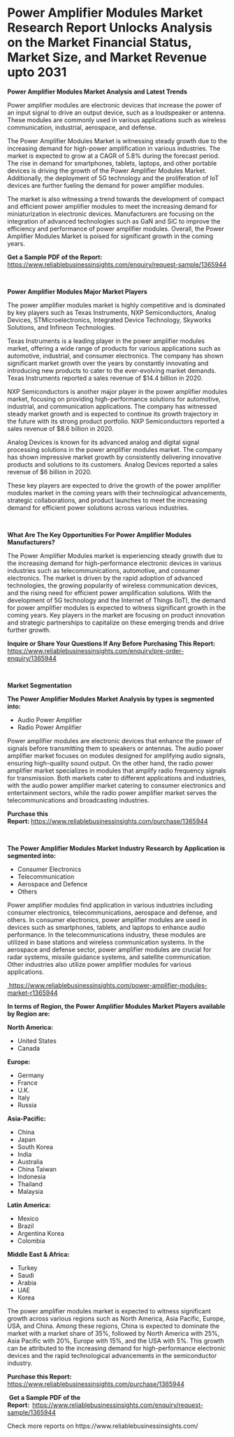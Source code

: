 <p><h1>Power Amplifier Modules Market Research Report Unlocks Analysis on the Market Financial Status, Market Size, and Market Revenue upto 2031</h1></p><p><strong>Power Amplifier Modules Market Analysis and Latest Trends</strong></p>
<p><p>Power amplifier modules are electronic devices that increase the power of an input signal to drive an output device, such as a loudspeaker or antenna. These modules are commonly used in various applications such as wireless communication, industrial, aerospace, and defense.</p><p>The Power Amplifier Modules Market is witnessing steady growth due to the increasing demand for high-power amplification in various industries. The market is expected to grow at a CAGR of 5.8% during the forecast period. The rise in demand for smartphones, tablets, laptops, and other portable devices is driving the growth of the Power Amplifier Modules Market. Additionally, the deployment of 5G technology and the proliferation of IoT devices are further fueling the demand for power amplifier modules.</p><p>The market is also witnessing a trend towards the development of compact and efficient power amplifier modules to meet the increasing demand for miniaturization in electronic devices. Manufacturers are focusing on the integration of advanced technologies such as GaN and SiC to improve the efficiency and performance of power amplifier modules. Overall, the Power Amplifier Modules Market is poised for significant growth in the coming years.</p></p>
<p><strong>Get a Sample PDF of the Report:&nbsp;</strong> <a href="https://www.reliablebusinessinsights.com/enquiry/request-sample/1365944">https://www.reliablebusinessinsights.com/enquiry/request-sample/1365944</a></p>
<p>&nbsp;</p>
<p><strong>Power Amplifier Modules Major Market Players</strong></p>
<p><p>The power amplifier modules market is highly competitive and is dominated by key players such as Texas Instruments, NXP Semiconductors, Analog Devices, STMicroelectronics, Integrated Device Technology, Skyworks Solutions, and Infineon Technologies. </p><p>Texas Instruments is a leading player in the power amplifier modules market, offering a wide range of products for various applications such as automotive, industrial, and consumer electronics. The company has shown significant market growth over the years by constantly innovating and introducing new products to cater to the ever-evolving market demands. Texas Instruments reported a sales revenue of $14.4 billion in 2020.</p><p>NXP Semiconductors is another major player in the power amplifier modules market, focusing on providing high-performance solutions for automotive, industrial, and communication applications. The company has witnessed steady market growth and is expected to continue its growth trajectory in the future with its strong product portfolio. NXP Semiconductors reported a sales revenue of $8.6 billion in 2020.</p><p>Analog Devices is known for its advanced analog and digital signal processing solutions in the power amplifier modules market. The company has shown impressive market growth by consistently delivering innovative products and solutions to its customers. Analog Devices reported a sales revenue of $6 billion in 2020.</p><p>These key players are expected to drive the growth of the power amplifier modules market in the coming years with their technological advancements, strategic collaborations, and product launches to meet the increasing demand for efficient power solutions across various industries.</p></p>
<p>&nbsp;</p>
<p><strong>What Are The Key Opportunities For Power Amplifier Modules Manufacturers?</strong></p>
<p><p>The Power Amplifier Modules market is experiencing steady growth due to the increasing demand for high-performance electronic devices in various industries such as telecommunications, automotive, and consumer electronics. The market is driven by the rapid adoption of advanced technologies, the growing popularity of wireless communication devices, and the rising need for efficient power amplification solutions. With the development of 5G technology and the Internet of Things (IoT), the demand for power amplifier modules is expected to witness significant growth in the coming years. Key players in the market are focusing on product innovation and strategic partnerships to capitalize on these emerging trends and drive further growth.</p></p>
<p><strong>Inquire or Share Your Questions If Any Before Purchasing This Report:</strong> <a href="https://www.reliablebusinessinsights.com/enquiry/pre-order-enquiry/1365944">https://www.reliablebusinessinsights.com/enquiry/pre-order-enquiry/1365944</a></p>
<p>&nbsp;</p>
<p><strong>Market Segmentation</strong></p>
<p><strong>The Power Amplifier Modules Market Analysis by types is segmented into:</strong></p>
<p><ul><li>Audio Power Amplifier</li><li>Radio Power Amplifier</li></ul></p>
<p><p>Power amplifier modules are electronic devices that enhance the power of signals before transmitting them to speakers or antennas. The audio power amplifier market focuses on modules designed for amplifying audio signals, ensuring high-quality sound output. On the other hand, the radio power amplifier market specializes in modules that amplify radio frequency signals for transmission. Both markets cater to different applications and industries, with the audio power amplifier market catering to consumer electronics and entertainment sectors, while the radio power amplifier market serves the telecommunications and broadcasting industries.</p></p>
<p><strong>Purchase this Report:&nbsp;</strong><a href="https://www.reliablebusinessinsights.com/purchase/1365944">https://www.reliablebusinessinsights.com/purchase/1365944</a></p>
<p>&nbsp;</p>
<p><strong>The Power Amplifier Modules Market Industry Research by Application is segmented into:</strong></p>
<p><ul><li>Consumer Electronics</li><li>Telecommunication</li><li>Aerospace and Defence</li><li>Others</li></ul></p>
<p><p>Power amplifier modules find application in various industries including consumer electronics, telecommunications, aerospace and defense, and others. In consumer electronics, power amplifier modules are used in devices such as smartphones, tablets, and laptops to enhance audio performance. In the telecommunications industry, these modules are utilized in base stations and wireless communication systems. In the aerospace and defense sector, power amplifier modules are crucial for radar systems, missile guidance systems, and satellite communication. Other industries also utilize power amplifier modules for various applications.</p></p>
<p><a href="https://www.reliablebusinessinsights.com/power-amplifier-modules-market-r1365944">&nbsp;https://www.reliablebusinessinsights.com/power-amplifier-modules-market-r1365944</a></p>
<p><strong>In terms of Region, the Power Amplifier Modules Market Players available by Region are:</strong></p>
<p>
    <p> <strong> North America: </strong>
        <ul>
            <li>United States</li>
            <li>Canada</li>
        </ul>
        </p> 
    <p> <strong> Europe: </strong>
        <ul>
            <li>Germany</li>
            <li>France</li>
            <li>U.K.</li>
            <li>Italy</li>
            <li>Russia</li>
        </ul>
        </p> 
    <p> <strong> Asia-Pacific: </strong>
        <ul>
            <li>China</li>
            <li>Japan</li>
            <li>South Korea</li>
            <li>India</li>
            <li>Australia</li>
            <li>China Taiwan</li>
            <li>Indonesia</li>
            <li>Thailand</li>
            <li>Malaysia</li>
        </ul>
        </p> 
    <p> <strong> Latin America: </strong>
        <ul>
            <li>Mexico</li>
            <li>Brazil</li>
            <li>Argentina Korea</li>
            <li>Colombia</li>
        </ul>
        </p> 
    <p> <strong> Middle East & Africa: </strong>
        <ul>
            <li>Turkey</li>
            <li>Saudi</li>
            <li>Arabia</li>
            <li>UAE</li>
            <li>Korea</li>
        </ul>
    </p>
    </p>
<p><p>The power amplifier modules market is expected to witness significant growth across various regions such as North America, Asia Pacific, Europe, USA, and China. Among these regions, China is expected to dominate the market with a market share of 35%, followed by North America with 25%, Asia Pacific with 20%, Europe with 15%, and the USA with 5%. This growth can be attributed to the increasing demand for high-performance electronic devices and the rapid technological advancements in the semiconductor industry.</p></p>
<p><strong>Purchase this Report: </strong><a href="https://www.reliablebusinessinsights.com/purchase/1365944">https://www.reliablebusinessinsights.com/purchase/1365944</a></p>
<p>&nbsp;<strong>Get a Sample PDF of the Report:&nbsp;&nbsp;</strong><a href="https://www.reliablebusinessinsights.com/enquiry/request-sample/1365944">https://www.reliablebusinessinsights.com/enquiry/request-sample/1365944</a></p>
<p><strong></strong></p>
<p>Check more reports on https://www.reliablebusinessinsights.com/</p>